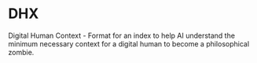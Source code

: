 # DHX
Digital Human Context - Format for an index to help AI understand the minimum necessary context for a digital human to become a philosophical zombie.
